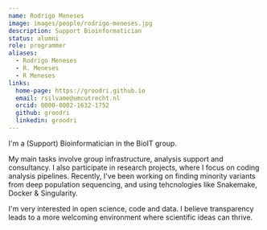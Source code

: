 ```yaml
---
name: Rodrigo Meneses
image: images/people/rodrigo-meneses.jpg
description: Support Bioinformatician
status: alumni
role: programmer
aliases:
  - Rodrigo Meneses
  - R. Meneses
  - R Meneses
links:
  home-page: https://groodri.github.io
  email: rsilvame@umcutrecht.nl
  orcid: 0000-0002-1632-1752
  github: groodri
  linkedin: groodri
---
```


I'm a (Support) Bioinformatician in the BioIT group.

My main tasks involve group infrastructure, analysis support and consultancy. I also participate in research projects, where I focus on coding analysis pipelines. Recently, I've been working on finding minority variants from deep population sequencing, and using tehcnologies like Snakemake, Docker & Singularity.

I'm very interested in open science, code and data. I believe transparency leads to a more welcoming environment where scientific ideas can thrive.
